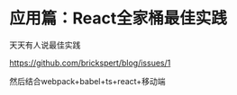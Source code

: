 # 应用篇：React全家桶最佳实践

天天有人说最佳实践



https://github.com/brickspert/blog/issues/1



然后结合webpack+babel+ts+react+移动端